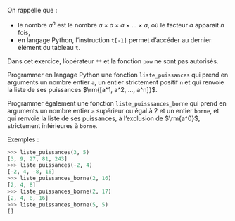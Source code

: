 On rappelle que :

- le nombre $a^n$ est le nombre $a \times a \times a \times \dots \times a$, où le facteur $a$ apparaît $n$ fois,
- en langage Python, l’instruction `t[-1]` permet d’accéder au dernier élément du
tableau `t`.


Dans cet exercice, l’opérateur ```**```  et la fonction `pow` ne sont pas autorisés.

Programmer en langage Python une fonction `liste_puissances` qui prend en arguments
un nombre entier `a`, un entier strictement positif `n` et qui renvoie la liste de ses puissances
$\rm{[a^1, a^2, ..., a^n]}$.


Programmer également une fonction `liste_puisssances_borne` qui prend en
arguments un nombre entier `a` supérieur ou égal à 2 et un entier `borne`, et qui renvoie la
liste de ses puissances, à l’exclusion de $\rm{a^0}$, strictement inférieures à `borne`.

Exemples :

```python
>>> liste_puissances(3, 5)
[3, 9, 27, 81, 243]
>>> liste_puissances(-2, 4)
[-2, 4, -8, 16]
>>> liste_puissances_borne(2, 16)
[2, 4, 8]
>>> liste_puissances_borne(2, 17)
[2, 4, 8, 16]
>>> liste_puissances_borne(5, 5)
[]
```